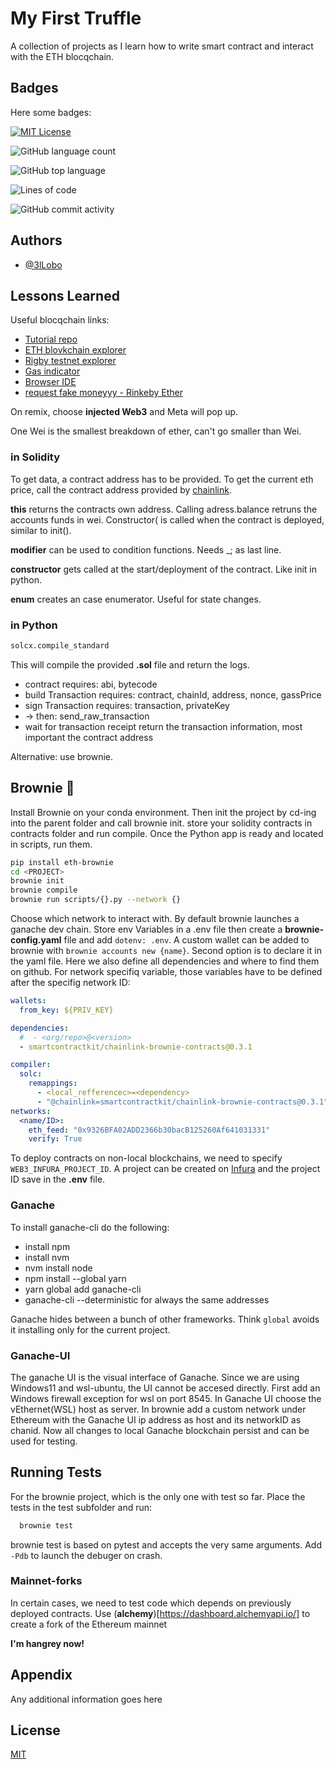# My First Truffle

A collection of projects as I learn how to write smart contract and interact with the ETH blocqchain.

## Badges

Here some badges:

[![MIT License](https://img.shields.io/apm/l/atomic-design-ui.svg?style=for-the-badge)](https://github.com/tterb/atomic-design-ui/blob/master/LICENSEs)

![GitHub language count](https://img.shields.io/github/languages/count/3lLobo/firstTruffle?style=for-the-badge&color=magenta)

![GitHub top language](https://img.shields.io/github/languages/top/3lLobo/firstTruffle?style=for-the-badge&color=red)

![Lines of code](https://img.shields.io/tokei/lines/github/3lLobo/firstTruffle?style=for-the-badge&color=orange)

![GitHub commit activity](https://img.shields.io/github/commit-activity/y/3lLobo/firstTruffle?color=lightblue&style=for-the-badge)

## Authors

- [@3lLobo](https://www.github.com/3lLobo)

## Lessons Learned

Useful blocqchain links:

- [Tutorial repo](https://github.com/smartcontractkit/full-blockchain-solidity-course-py)
- [ETH blovkchain explorer](https://etherscan.io/)
- [Rigby testnet explorer](https://rinkeby.etherscan.io/)
- [Gas indicator](https://ethgasstation.info/)
- [Browser IDE](https://remix.ethereum.org/)
- [request fake moneyyy - Rinkeby Ether](https://docs.chain.link/docs/link-token-contracts/#rinkeby)

On remix, choose **injected Web3** and Meta will pop up.

One Wei is the smallest breakdown of ether, can't go smaller than Wei.

### in Solidity

To get data, a contract address has to be provided. To get the current eth price, call the contract address provided by [chainlink](https://data.chain.link/ethereum/mainnet/crypto-usd).

**this** returns the contracts own address. Calling adress.balance retruns the accounts funds in wei. Constructor( is called when the contract is deployed, similar to init().

**modifier** can be used to condition functions. Needs \_; as last line.

**constructor** gets called at the start/deployment of the contract. Like init in python.

**enum** creates an case enumerator. Useful for state changes.

### in Python

```python
solcx.compile_standard
```

This will compile the provided **.sol** file and return the logs.

- contract requires: abi, bytecode
- build Transaction requires: contract, chainId, address, nonce, gassPrice
- sign Transaction requires: transaction, privateKey
- -> then: send_raw_transaction
- wait for transaction receipt return the transaction information, most important the contract address

Alternative: use brownie.

## Brownie :doughnut:

Install Brownie on your conda environment. Then init the project by cd-ing into the parent folder and call brownie init.
store your solidity contracts in contracts folder and run compile.
Once the Python app is ready and located in scripts, run them.

```bash
pip install eth-brownie
cd <PROJECT>
brownie init
brownie compile
brownie run scripts/{}.py --network {}
```

Choose which network to interact with. By default brownie launches a ganache dev chain.
Store env Variables in a .env file then create a **brownie-config.yaml** file and add `dotenv: .env`.
A custom wallet can be added to brownie with `brownie accounts new {name}`. Second option is to declare it in the yaml file. Here we also define all dependencies and where to find them on github. For network specifiq variable, those variables have to be defined after the specifig network ID:

```yaml
wallets:
  from_key: ${PRIV_KEY}

dependencies:
  #  - <org/repo>@<version>
  - smartcontractkit/chainlink-brownie-contracts@0.3.1

compiler:
  solc:
    remappings:
      - <local_refferencec>=<dependency>
      - "@chainlink=smartcontractkit/chainlink-brownie-contracts@0.3.1"
networks:
  <name/ID>:
    eth_feed: "0x9326BFA02ADD2366b30bacB125260Af641031331"
    verify: True
```

To deploy contracts on non-local blockchains, we need to specify `WEB3_INFURA_PROJECT_ID`. A project can be created on [Infura](https://infura.io/) and the project ID save in the **.env** file.

### Ganache

To install ganache-cli do the following:

- install npm
- install nvm
- nvm install node
- npm install --global yarn
- yarn global add ganache-cli
- ganache-cli --deterministic for always the same addresses

Ganache hides between a bunch of other frameworks. Think `global` avoids it installing only for the current project.

<!-- .markdown-body {
  --md-code-background: #e3dcef;
  --md-code-text: #4a2b7b;
  --md-code-tabs: #c6b8dd;
  --md-code-radius: 4px;
} -->

### Ganache-UI

The ganache UI is the visual interface of Ganache. Since we are using Windows11 and wsl-ubuntu, the UI cannot be accesed directly. First add an Windows firewall exception for wsl on port 8545. In Ganache UI choose the vEthernet(WSL) host as server. In brownie add a custom network under Ethereum with the Ganache UI ip address as host and its networkID as chanid.
Now all changes to local Ganache blockchain persist and can be used for testing.

## Running Tests

For the brownie project, which is the only one with test so far. Place the tests in the test subfolder and run:

```bash
  brownie test
```

brownie test is based on pytest and accepts the very same arguments. Add `-Pdb` to launch the debuger on crash.

### Mainnet-forks

In certain cases, we need to test code which depends on previously deployed contracts. Use (**alchemy**)[https://dashboard.alchemyapi.io/] to create a fork of the Ethereum mainnet

**I'm hangrey now!**

## Appendix

Any additional information goes here

## License

[MIT](https://choosealicense.com/licenses/mit/)
